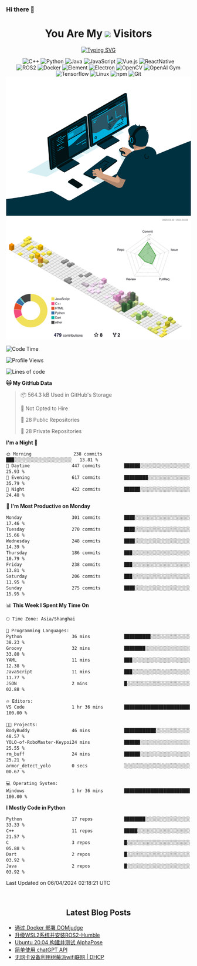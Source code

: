 ### Hi there 👋

<div align="center">
  <h1>
    You Are My <img src="https://profile-counter.glitch.me/fateryu/count.svg"> Visitors
  </h1>
  <!--<img align="center" src="https://github-readme-stats-git-masterrstaa-rickstaa.vercel.app/api?username=FaterYU&show_icons=true&count_private=true"/>-->

  <a href="https://git.io/typing-svg"><img src="https://readme-typing-svg.demolab.com?font=Fira+Code&pause=500&center=true&vCenter=true&random=false&width=435&lines=Talk+is+cheap.+Show+me+the+code." alt="Typing SVG" /></a>

  <img src="https://img.shields.io/badge/C++-512BD4?style=flat-square&logo=cplusplus&logoColor=ffffff" alt="C++">
  <img src="https://img.shields.io/badge/-Python-37A6AB?style=flat-square&logo=python&logoColor=ffffff" alt="Python">
  <img src="https://img.shields.io/badge/-Java-007396?style=flat-square&logo=java&logoColor=ffffff" alt="Java">
  <img src="https://img.shields.io/badge/JavaScript-F7DF1E?style=flat-square&logo=JavaScript&logoColor=ffffff" alt="JavaScript">
  <img src="https://img.shields.io/badge/-Vue.js-4FC08D?style=flat-square&logo=Vue.js&logoColor=ffffff" alt="Vue.js">
  <img src="https://img.shields.io/badge/ReactNative-813144?style=flat-square&logo=react&logoColor=ffffff" alt="ReactNative">
  </br>
  <img src="https://img.shields.io/badge/-ROS2-8DD6F9?style=flat-square&logo=ros&logoColor=ffffff" alt="ROS2">
  <img src="https://img.shields.io/badge/Docker-2496ED?style=flat-square&logo=docker&logoColor=ffffff" alt="Docker">
  <img src="https://img.shields.io/badge/-Element-02845A?style=flat-square&logo=electron&logoColor=ffffff" alt="Element">
  <img src="https://img.shields.io/badge/-Electron-002D71?style=flat-square&logo=element&logoColor=ffffff" alt="Electron">
  <img src="https://img.shields.io/badge/-OpenCV-361522?style=flat-square&logo=opencv&logoColor=ffffff" alt="OpenCV">
  <img src="https://img.shields.io/badge/-OpenAIGym-91302E?style=flat-square&logo=openaigym&logoColor=ffffff" alt="OpenAI Gym">
  </br>
  <img src="https://img.shields.io/badge/-Tensorflow-204366?style=flat-square&logo=tensorflow&logoColor=ffffff" alt="Tensorflow">
  <img src="https://img.shields.io/badge/-Linux-333333?style=flat-square&logo=linux&logoColor=white" alt="Linux">
  <img src="https://img.shields.io/badge/-NPM-CB3837?style=flat-square&logo=npm&logoColor=white" alt="npm">
  <img src="https://img.shields.io/badge/-Git-f05032?style=flat-square&logo=git&logoColor=white" alt="Git">
  </br>
  <img alt="GIF" src="./code.gif?raw=true" />
  </br>
  <!--<img src="https://github-readme-stats.vercel.app/api/top-langs/?username=fateryu&hide=HTML&langs_count=5">-->
  <img src="./profile-3d-contrib/profile-south-season-animate.svg">
  </br>
</div>

<!--START_SECTION:waka-->
![Code Time](http://img.shields.io/badge/Code%20Time-223%20hrs%2055%20mins-blue)

![Profile Views](http://img.shields.io/badge/Profile%20Views-0-blue)

![Lines of code](https://img.shields.io/badge/From%20Hello%20World%20I%27ve%20Written-13.9%20million%20lines%20of%20code-blue)

**🐱 My GitHub Data** 

> 📦 564.3 kB Used in GitHub's Storage 
 > 
> 🚫 Not Opted to Hire
 > 
> 📜 28 Public Repositories 
 > 
> 🔑 28 Private Repositories 
 > 
**I'm a Night 🦉** 

```text
🌞 Morning                238 commits         ███░░░░░░░░░░░░░░░░░░░░░░   13.81 % 
🌆 Daytime                447 commits         ██████░░░░░░░░░░░░░░░░░░░   25.93 % 
🌃 Evening                617 commits         █████████░░░░░░░░░░░░░░░░   35.79 % 
🌙 Night                  422 commits         ██████░░░░░░░░░░░░░░░░░░░   24.48 % 
```
📅 **I'm Most Productive on Monday** 

```text
Monday                   301 commits         ████░░░░░░░░░░░░░░░░░░░░░   17.46 % 
Tuesday                  270 commits         ████░░░░░░░░░░░░░░░░░░░░░   15.66 % 
Wednesday                248 commits         ████░░░░░░░░░░░░░░░░░░░░░   14.39 % 
Thursday                 186 commits         ███░░░░░░░░░░░░░░░░░░░░░░   10.79 % 
Friday                   238 commits         ███░░░░░░░░░░░░░░░░░░░░░░   13.81 % 
Saturday                 206 commits         ███░░░░░░░░░░░░░░░░░░░░░░   11.95 % 
Sunday                   275 commits         ████░░░░░░░░░░░░░░░░░░░░░   15.95 % 
```


📊 **This Week I Spent My Time On** 

```text
🕑︎ Time Zone: Asia/Shanghai

💬 Programming Languages: 
Python                   36 mins             ██████████░░░░░░░░░░░░░░░   38.23 % 
Groovy                   32 mins             ████████░░░░░░░░░░░░░░░░░   33.80 % 
YAML                     11 mins             ███░░░░░░░░░░░░░░░░░░░░░░   12.38 % 
JavaScript               11 mins             ███░░░░░░░░░░░░░░░░░░░░░░   11.77 % 
JSON                     2 mins              █░░░░░░░░░░░░░░░░░░░░░░░░   02.88 % 

🔥 Editors: 
VS Code                  1 hr 36 mins        █████████████████████████   100.00 % 

🐱‍💻 Projects: 
BodyBuddy                46 mins             ████████████░░░░░░░░░░░░░   48.57 % 
YOLO-of-RoboMaster-Keypoi24 mins             ██████░░░░░░░░░░░░░░░░░░░   25.55 % 
rm_buff                  24 mins             ██████░░░░░░░░░░░░░░░░░░░   25.21 % 
armor_detect_yolo        0 secs              ░░░░░░░░░░░░░░░░░░░░░░░░░   00.67 % 

💻 Operating System: 
Windows                  1 hr 36 mins        █████████████████████████   100.00 % 
```

**I Mostly Code in Python** 

```text
Python                   17 repos            ████████░░░░░░░░░░░░░░░░░   33.33 % 
C++                      11 repos            █████░░░░░░░░░░░░░░░░░░░░   21.57 % 
C                        3 repos             █░░░░░░░░░░░░░░░░░░░░░░░░   05.88 % 
Dart                     2 repos             █░░░░░░░░░░░░░░░░░░░░░░░░   03.92 % 
Java                     2 repos             █░░░░░░░░░░░░░░░░░░░░░░░░   03.92 % 
```




 Last Updated on 06/04/2024 02:18:21 UTC
<!--END_SECTION:waka-->

<div align="center">
  </br>
  <h2>
    Latest Blog Posts
  </h2>
</div>

<!-- BLOGPOSTS:START -->
- [通过 Docker 部署 DOMjudge](https://fater.top/record/domjudge-docker-config/)
- [升级WSL2系统并安装ROS2-Humble](https://fater.top/record/upgrade-wsl-system-install-ros2-humble/)
- [Ubuntu 20.04 构建并测试 AlphaPose](https://fater.top/usage/build-test-alphapose/)
- [简单使用 chatGPT API](https://fater.top/usage/use-chatgpt-api/)
- [无网卡设备利用树莓派wifi联网 | DHCP](https://fater.top/record/raspi-relay-wifi/)
<!-- BLOGPOSTS:END -->
